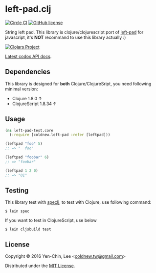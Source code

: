 # left-pad.clj
[![Circle CI](https://circleci.com/gh/coldnew/left-pad.clj.svg?style=svg)](https://circleci.com/gh/coldnew/left-pad.clj)
[![GitHub license](https://img.shields.io/badge/license-MIT-blue.svg)](https://raw.githubusercontent.com/coldnew/left-pad.clj/master/LICENSE)

String left pad.
This library is clojure/clojurescript port of [left-pad](https://github.com/azer/left-pad) for javascript, it's **NOT** recommand to use this library actually :)

[![Clojars Project](http://clojars.org/coldnew/left-pad/latest-version.svg)](http://clojars.org/coldnew/left-pad)

[Latest codox API docs](https://coldnew.github.io/left-pad.clj/).

## Dependencies

This library is designed for **both** Clojure/ClojureSript, you need following minimal version:

* Clojure 1.8.0 ↑
* ClojureScript 1.8.34 ↑

## Usage

```clojure
(ns left-pad-test.core
  (:require [coldnew.left-pad :refer [leftpad]))

(leftpad "foo" 5)
;; => "  foo"

(leftpad "foobar" 6)
;; => "foobar"

(leftpad 1 2 0)
;; => "01"

```

## Testing

This library test with [speclj](https://github.com/slagyr/speclj), to test with Clojure, use following command:

```
$ lein spec
```

If you want to test in ClojureScript, use below

```
$ lein cljsbuild test
```

## License

Copyright © 2016 Yen-Chin, Lee <<coldnew.tw@gmail.com>>

Distributed under the [MIT License](http://opensource.org/licenses/MIT).
